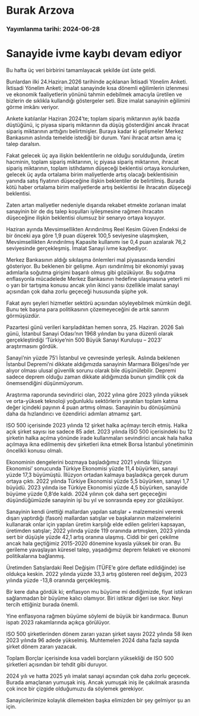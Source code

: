 # Burak Arzova

### Yayımlanma tarihi: 2024-06-28

# Sanayide ivme kaybı devam ediyor

Bu hafta üç veri birbirini tamamlayacak şekilde üst üste geldi.



Bunlardan ilki 24.Haziran.2026 tarihinde açıklanan İktisadi Yönelim Anketi. İktisadi Yönelim Anketi; imalat sanayinde kısa dönemli eğilimlerin izlenmesi ve ekonomik faaliyetlerin yönünü tahmin edebilmek amacıyla üretilen ve bizlerin de sıklıkla kullandığı göstergeler seti. Bize imalat sanayinin eğilimini görme imkânı veriyor.

Ankete katılanlar Haziran 2024’te; toplam sipariş miktarının aylık bazda düştüğünü, iç piyasa sipariş miktarının da düşüş gösterdiğini ancak ihracat sipariş miktarının arttığını belirtmişler. Buraya kadar ki gelişmeler Merkez Bankasının aslında temelde istediği bir durum. Yani ihracat artsın ama iç talep daralsın.

Fakat gelecek üç aya ilişkin beklentilerin ne olduğu sorulduğunda, üretim hacminin, toplam sipariş miktarının, iç piyasa sipariş miktarının, ihracat sipariş miktarının, toplam istihdamın düşeceği beklentisi ortaya konulurken, gelecek üç ayda ortalama birim maliyetlerde artış olacağı beklentisinin yanında satış fiyatının düşeceğine ilişkin beklentiler de belirtilmiş. Burada kötü haber ortalama birim maliyetlerde artış beklentisi ile ihracatın düşeceği beklentisi.

Zaten artan maliyetler nedeniyle dışarıda rekabet etmekte zorlanan imalat sanayinin bir de dış talep koşulları iyileşmesine rağmen ihracatın düşeceğine ilişkin beklentisi olumsuz bir senaryo ortaya koyuyor.

Haziran ayında Mevsimsellikten Arındırılmış Reel Kesim Güven Endeksi de bir önceki aya göre 1,9 puan düşerek 100,5 seviyesine ulaşmışken, Mevsimsellikten Arındırılmış Kapasite kullanımı ise 0,4 puan azalarak 76,2 seviyesinde gerçekleşmiş. İmalat Sanayi ivme kaybediyor.

Merkez Bankasının aldığı sıkılaşma önlemleri mal piyasasında kendini gösteriyor. Bu beklenen bir gelişme. Aşırı ısındırılmış bir ekonomiyi yavaş adımlarla soğutma girişimi başarılı olmuş gibi gözüküyor. Bu soğutma enflasyonla mücadelede Merkez Bankasının hedefine ulaşmasına yeterli mi o yarı bir tartışma konusu ancak yılın ikinci yarısı özellikle imalat sanayi açısından çok daha zorlu geçeceği hususunda şüphe yok.

Fakat aynı şeyleri hizmetler sektörü açısından söyleyebilmek mümkün değil. Bunu tek başına para politikasının çözemeyeceğini de artık sanırım görmüşüzdür.

Pazartesi günü verileri karşıladıktan hemen sonra, 25. Haziran. 2026 Salı günü, İstanbul Sanayi Odası’nın 1968 yılından bu yana düzenli olarak gerçekleştirdiği ‘Türkiye’nin 500 Büyük Sanayi Kuruluşu – 2023’ araştırmasını gördük.

Sanayi’nin yüzde 75’i İstanbul ve çevresinde yerleşik. Aslında beklenen İstanbul Depremi’ni dikkate aldığımızda sanayinin Marmara Bölgesi’nde yer alıyor olması ulusal güvenlik sorunu olarak bile düşünülebilir. Depremi sadece deprem olduğu zaman dikkate aldığımızda bunun şimdilik çok da önemsendiğini düşünmüyorum.

Araştırma raporunda sevindirici olan, 2022 yılına göre 2023 yılında yüksek ve orta-yüksek teknoloji yoğunluklu sektörlerin yaratılan toplam katma değer içindeki payının 4 puan artmış olması. Sanayinin bu dönüşümünü daha da hızlandırıcı ve özendirici adımları atmamız şart.

ISO 500 içerisinde 2023 yılında 12 şirket halka açılmayı tercih etmiş. Halka açık şirket sayısı ise sadece 85 adet. 2023 yılında İSO 500 içerisindeki bu 12 şirketin halka açılma yönünde irade kullanmaları sevindirici ancak hala halka açılmaya ikna edilmemiş dev şirketleri ikna etmek Borsa İstanbul yönetiminin öncelikli konusu olmalı.

Ekonominin dengelerini bozmaya başladığımız 2021 yılında ‘İllüzyon Ekonomisi’ sonucunda Türkiye Ekonomisi yüzde 11,4 büyürken, sanayi yüzde 17,3 büyümüştü. İllüzyon ortadan kalmaya başladıkça gerçek durum ortaya çıktı. 2022 yılında Türkiye Ekonomisi yüzde 5,5 büyürken, sanayi 1,7 büyüdü. 2023 yılında ise Türkiye Ekonomisi yüzde 4,5 büyürken, sanayide büyüme yüzde 0,8’de kaldı. 2024 yılının çok daha sert geçeceğini düşündüğümüzde sanayinin işi bu yıl ve sonrasında epey zor gözüküyor.

Sanayinin kendi ürettiği mallardan yapılan satışlar + malzemesini vererek dışarı yaptırdığı (fason) mallardan satışlar ve başkalarının malzemelerini kullanarak onlar için yapılan üretim karşılığı elde edilen gelirleri kapsayan, üretimden satışlar; 2022 yılında yüzde 119 oranında artmışken, 2023 yılında sert bir düşüşle yüzde 42,1 artış oranına ulaşmış. Ciddi bir geri çekilme ancak hala geçtiğimiz 2015-2020 dönemine kıyasla yüksek bir oran. Bu gerileme yavaşlayan küresel talep, yaşadığımız deprem felaketi ve ekonomi politikalarına bağlanmış.

Üretimden Satışlardaki Reel Değişim (TÜFE’e göre deflate edildiğinde) ise oldukça keskin. 2022 yılında yüzde 33,3 artış gösteren reel değişim, 2023 yılında yüzde -13,8 oranında gerçekleşmiş.

Bir kere daha gördük ki; enflasyon mu büyüme mi dediğimizde, fiyat istikrarı sağlanmadan bir büyüme kalıcı olamıyor. Biri istikrar diğeri ise skor. Neyi tercih ettiğiniz burada önemli.

Yine enflasyona rağmen büyüme söylemi de büyük bir kandırmaca. Bunun ispatı 2023 rakamlarında açıkça görülüyor.

ISO 500 şirketlerinden dönem zararı yazan şirket sayısı 2022 yılında 58 iken 2023 yılında 96 adede yükselmiş. Muhtemelen 2024 daha fazla sayıda şirket dönem zararı yazacak.

Toplam Borçlar içerisinde kısa vadeli borçların yüksekliği de ISO 500 şirketleri açısından bir tehdit gibi duruyor.

2024 yılı ve hatta 2025 yılı imalat sanayi açısından çok daha zorlu geçecek. Burada amaçlanan yumuşak iniş. Ancak yumuşak iniş ile çakılmak arasında çok ince bir çizgide olduğumuzu da söylemek gerekiyor.

Sanayicilerimize kolaylık dilemekten başka elimizden bir şey gelmiyor şu an için.





